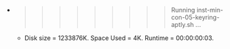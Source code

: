 * >>>>>>>>> Running inst-min-con-05-keyring-aptly.sh ...
  * Disk size = 1233876K. Space Used = 4K. Runtime = 00:00:00:03.

